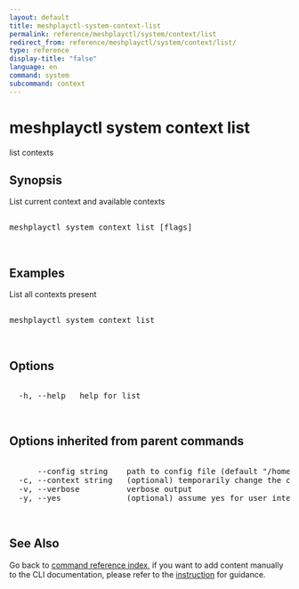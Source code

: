 ```yaml
---
layout: default
title: meshplayctl-system-context-list
permalink: reference/meshplayctl/system/context/list
redirect_from: reference/meshplayctl/system/context/list/
type: reference
display-title: "false"
language: en
command: system
subcommand: context
---
```


# meshplayctl system context list

list contexts

## Synopsis

List current context and available contexts
<pre class='codeblock-pre'>
<div class='codeblock'>
meshplayctl system context list [flags]

</div>
</pre> 

## Examples

List all contexts present
<pre class='codeblock-pre'>
<div class='codeblock'>
meshplayctl system context list

</div>
</pre> 

## Options

<pre class='codeblock-pre'>
<div class='codeblock'>
  -h, --help   help for list

</div>
</pre>

## Options inherited from parent commands

<pre class='codeblock-pre'>
<div class='codeblock'>
      --config string    path to config file (default "/home/runner/.meshery/config.yaml")
  -c, --context string   (optional) temporarily change the current context.
  -v, --verbose          verbose output
  -y, --yes              (optional) assume yes for user interactive prompts.

</div>
</pre>

## See Also

Go back to [command reference index](/reference/meshplayctl/), if you want to add content manually to the CLI documentation, please refer to the [instruction](/project/contributing/contributing-cli#preserving-manually-added-documentation) for guidance.
